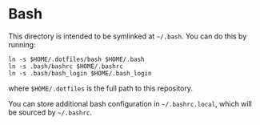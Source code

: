 # Bash

This directory is intended to be symlinked at `~/.bash`. You can do this by
running:

    ln -s $HOME/.dotfiles/bash $HOME/.bash
    ln -s .bash/bashrc $HOME/.bashrc
    ln -s .bash/bash_login $HOME/.bash_login

where `$HOME/.dotfiles` is the full path to this repository.

You can store additional bash configuration in `~/.bashrc.local`, which will
be sourced by `~/.bashrc`.
